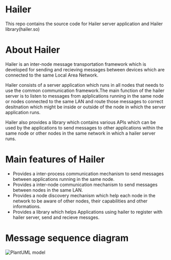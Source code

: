# Hailer

This repo contains the source code for Hailer server application and Hailer library(hailer.so)

# About Hailer

Hailer is an inter-node message transportation framework which is developed for sending and recieving messages between devices which are connected to the same Local Area Network. 

Hailer consists of a server application which runs in all nodes that needs to use the common communication framework.The main function of the hailer server is to listen to messages from aplplications running in the same node or nodes connected to the same LAN and route those messages to correct desitnation which might be inside or outside of the node in which the server application runs.

Hailer also provides a library which contains various APIs which can be used by the applications to send messages to other applications within the same node or other nodes in the same network in which a hailer server runs.

# Main features of Hailer
- Provides a inter-process communication mechanism to send messages between applications running in the same node.
- Provides a inter-node communication mechanism to send messages between nodes in the same LAN.
- Provides a node discovery mechanism which help each node in the network to be aware of other nodes, their capabilities and other informations.
- Provides a library which helps Applications using hailer to register with hailer server, send and recieve messges.

# Message sequence diagram

![PlantUML model](www.plantuml.com/plantuml/png/hLDDRvmm4BtxLupIItke5Coj4bM0HGiIeMZ97df2Jh30gh6HCMtKNrydgkD8Nh6osiiUtkpxOERvRjL4wMtcQFt1n48KcQ4r27jY2n6w9SF0n0ZuzjqyayyMZsyHGcJJKcpp8rNeKJx3JIC72j4DVAZPEEcCRnGjJX9Unb6wBEb5DFFHaZ1ELKVLJ-D0nG36nTWwBsozZefIuGdWzmB-r9Zc5z73HRFOcdsddCjV7ZFUTOkDRk5qamGC09LWcX7EVXFDf80aGUXjI_3vgxy6-09bMjN5gR_lZdtQjdsTdfkyHFu_3TrfURHJSUoxSvuNNVUQfXBQS5ebd-Ywmhtv8QCvz6iaTsU8Wl957mzqrP2u8t_Q3vfTvxkmB-3_JsgRiPCKX-jWJyVEh_FD5__zJ0eFYeXraKg3dfJSnWdoYGX1-Gh_je3kd7NvgSgAFY_JfYdgAAHIbcHbseVgM-FwzVQmt0R3Wkmiy10KnBv4gn071udz85Op80XoZRz-6snBOOE4TpDK9WwH2MeA3Zed3jevHdTK3DlC_m00)




